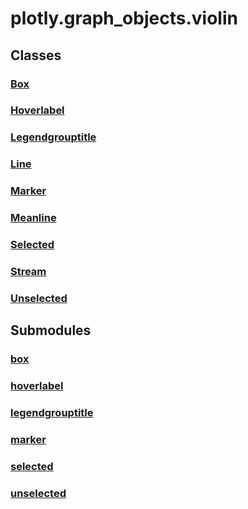 # plotly.graph_objects.violin

## Classes

### [Box](Box.md)

### [Hoverlabel](Hoverlabel.md)

### [Legendgrouptitle](Legendgrouptitle.md)

### [Line](Line.md)

### [Marker](Marker.md)

### [Meanline](Meanline.md)

### [Selected](Selected.md)

### [Stream](Stream.md)

### [Unselected](Unselected.md)


## Submodules

### [box](box-package/index.md)

### [hoverlabel](hoverlabel-package/index.md)

### [legendgrouptitle](legendgrouptitle-package/index.md)

### [marker](marker-package/index.md)

### [selected](selected-package/index.md)

### [unselected](unselected-package/index.md)


